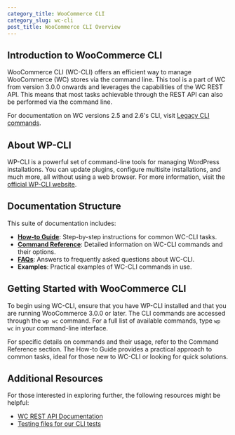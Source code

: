 ```yaml
---
category_title: WooCommerce CLI
category_slug: wc-cli
post_title: WooCommerce CLI Overview
---
```


## Introduction to WooCommerce CLI

WooCommerce CLI (WC-CLI) offers an efficient way to manage WooCommerce (WC) stores via the command line. This tool is a part of WC from version 3.0.0 onwards and leverages the capabilities of the WC REST API. This means that most tasks achievable through the REST API can also be performed via the command line.

For documentation on WC versions 2.5 and 2.6's CLI, visit [Legacy CLI commands](https://github.com/woocommerce/woocommerce/wiki/Legacy-CLI-commands-(v2.6-and-below)).

## About WP-CLI

WP-CLI is a powerful set of command-line tools for managing WordPress installations. You can update plugins, configure multisite installations, and much more, all without using a web browser. For more information, visit the [official WP-CLI website](http://wp-cli.org/).

## Documentation Structure

This suite of documentation includes:
- [**How-to Guide**](./docs/using-wc-cli): Step-by-step instructions for common WC-CLI tasks.
- [**Command Reference**](./docs/woocommerce-cli-commands): Detailed information on WC-CLI commands and their options.
- [**FAQs**](./docs/woocommerce-cli-frequently-asked-questions): Answers to frequently asked questions about WC-CLI.
- **Examples**: Practical examples of WC-CLI commands in use.

## Getting Started with WooCommerce CLI

To begin using WC-CLI, ensure that you have WP-CLI installed and that you are running WooCommerce 3.0.0 or later. The CLI commands are accessed through the `wp wc` command. For a full list of available commands, type `wp wc` in your command-line interface.

For specific details on commands and their usage, refer to the Command Reference section. The How-to Guide provides a practical approach to common tasks, ideal for those new to WC-CLI or looking for quick solutions.

## Additional Resources

For those interested in exploring further, the following resources might be helpful:
- [WC REST API Documentation](./docs/category/rest-api/)
- [Testing files for our CLI tests](https://github.com/woocommerce/woocommerce/tree/trunk/plugins/woocommerce/tests/cli/features)

